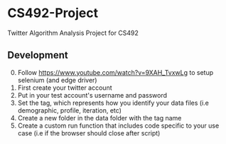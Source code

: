 # CS492-Project
Twitter Algorithm Analysis Project for CS492

## Development

0. Follow <https://www.youtube.com/watch?v=9XAH_TvxwLg> to setup selenium (and edge driver)
1. First create your twitter account
2. Put in your test account's username and password
3. Set the tag, which represents how you identify your data files (i.e demographic, profile, iteration, etc)
4. Create a new folder in the data folder with the tag name
5. Create a custom run function that includes code specific to your use case (i.e if the browser should close after script)
